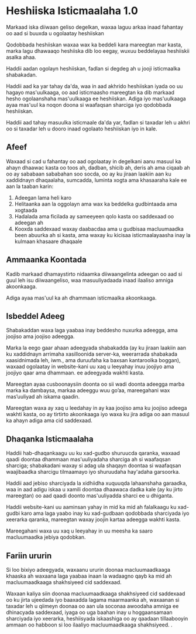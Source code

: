 # Heshiiska Isticmaalaha 1.0

Markaad iska diiwaan geliso degelkan, waxaa laguu arkaa inaad fahantay oo aad si buuxda u ogolaatay heshiiskan

Qodobbada heshiiskan waxaa wax ka beddeli kara mareegtan mar kasta, marka lagu dhawaaqo heshiiska dib loo eegay, wuxuu beddelayaa heshiiskii asalka ahaa.

Haddii aadan ogolayn heshiiskan, fadlan si degdeg ah u jooji isticmaalka shabakadan.

Haddii aad ka yar tahay da'da, waa in aad akhrido heshiiskan iyada oo uu hagayo mas'uulkaaga, oo aad isticmaasho mareegtan ka dib markaad hesho ogolaanshaha mas'uulkaaga ee heshiiskan. Adiga iyo mas'uulkaaga ayaa mas'uul ka noqon doona si waafaqsan sharciga iyo qodobbada heshiiskan.

Haddii aad tahay masuulka isticmaale da'da yar, fadlan si taxadar leh u akhri oo si taxadar leh u dooro inaad ogolaato heshiiskan iyo in kale.

## Afeef

Waxaad si cad u fahantay oo aad ogolaatay in degelkani aanu masuul ka ahayn dhaawac kasta oo toos ah, dadban, shicib ah, deris ah ama ciqaab ah oo ay sababaan sababahan soo socda, oo ay ku jiraan laakiin aan ku xaddidnayn dhaqaalaha, sumcadda, luminta xogta ama khasaaraha kale ee aan la taaban karin:

1. Adeegan lama heli karo
1. Helitaanka aan la oggolayn ama wax ka beddelka gudbintaada ama xogtaada
1. Hadalada ama ficilada ay sameeyeen qolo kasta oo saddexaad oo adeegan ah
1. Kooxda saddexaad waxay daabacdaa ama u gudbisaa macluumaadka been abuurka ah si kasta, ama waxay ku kicisaa isticmaalayaasha inay la kulmaan khasaare dhaqaale

## Ammaanka Koontada

Kadib markaad dhamaystirto nidaamka diiwaangelinta adeegan oo aad si guul leh isu diiwaangeliso, waa masuuliyadaada inaad ilaaliso amniga akoonkaaga.

Adiga ayaa mas'uul ka ah dhammaan isticmaalka akoonkaaga.

## Isbeddel Adeeg

Shabakaddan waxa laga yaabaa inay beddesho nuxurka adeegga, ama joojiso ama joojiso adeegga.

Marka la eego gaar ahaan adeegyada shabakadda (ay ku jiraan laakiin aan ku xaddidnayn arrimaha xasilloonida server-ka, weerarrada shabakada xaasidnimada leh, iwm., ama duruufaha ka baxsan kantaroolka boggan), waxaad ogolaatay in website-kani uu xaq u leeyahay inuu joojiyo ama joojiyo qaar ama dhammaan. ee adeegyada wakhti kasta.

Mareegtan ayaa cusboonaysiin doonta oo sii wadi doonta adeegga marba marka ka dambaysa, markaa adeeggu wuu go’aa, mareegahani wax mas’uuliyad ah iskama qaadin.

Mareegtan waxa ay xaq u leedahay in ay kaa joojiso ama ku joojiso adeega wakhti kasta, oo ay tirtirto akoonkaaga iyo waxa ku jira adiga oo aan masuul ka ahayn adiga ama cid saddexaad.

## Dhaqanka Isticmaalaha

Haddii hab-dhaqankaagu uu ku xad-gudbo shuruucda qaranka, waxaad qaadi doontaa dhammaan mas'uuliyadaha sharciga ah si waafaqsan sharciga; shabakadani waxay si adag ula shaqayn doontaa si waafaqsan waajibaadka sharcigu tilmaamayo iyo shuruudaha hay'adaha garsoorka.

Haddii aad jebiso sharciyada la xidhiidha xuquuqda lahaanshaha garaadka, waa in aad adigu iskaa u xamili doontaa dhaawaca dadka kale (ay ku jirto mareegtan) oo aad qaadi doonto mas'uuliyadda sharci ee u dhiganta.

Haddii website-kani uu aaminsan yahay in mid ka mid ah falalkaagu ku xad-gudbi karo ama laga yaabo inay ku xad-gudbaan qodobbada sharciyada iyo xeerarka qaranka, mareegtan waxay joojin kartaa adeegga wakhti kasta.

Mareegahani waxa uu xaq u leeyahay in uu meesha ka saaro macluumaadka jebiya qodobkan.

## Fariin ururin

Si loo bixiyo adeegyada, waxaanu ururin doonaa macluumaadkaaga khaaska ah waxaana laga yaabaa inaan la wadaagno qayb ka mid ah macluumaadkaaga shakhsiyeed cid saddexaad.

Waxaan kaliya siin doonaa macluumaadkaaga shakhsiyeed cid saddexaad oo ku jirta ujeedada iyo baaxadda lagama maarmaanka ah, waxaanan si taxadar leh u qiimeyn doonaa oo aan ula soconaa awoodaha amniga ee dhinacyada saddexaad, iyaga oo uga baahan inay u hoggaansamaan sharciyada iyo xeerarka, heshiisyada iskaashiga oo ay qaadaan tillaabooyin ammaan oo habboon si loo ilaaliyo macluumaadkaaga shakhsiyeed. .
